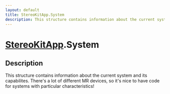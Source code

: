 ```yaml
---
layout: default
title: StereoKitApp.System
description: This structure contains information about the current system and its capabilites. There's a lot of different MR devices, so it's nice to have code for systems with particular characteristics!
---
```

# [StereoKitApp]({{site.url}}/Pages/Reference/StereoKitApp.html).System

## Description
This structure contains information about the current system and its capabilites. There's a
lot of different MR devices, so it's nice to have code for systems with particular characteristics!

